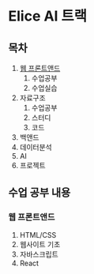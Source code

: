 # Elice AI 트랙

## 목차

1. [웹 프론트앤드](#웹-프론트앤드)
   1. 수업공부
   2. 수업실습
2. 자료구조
   1. 수업공부
   2. 스터디
   3. 코드
3. 백앤드
4. 데이터분석
5. AI
6. 프로젝트

## 수업 공부 내용

### 웹 프론트앤드

1. HTML/CSS
2. 웹사이트 기초
3. 자바스크립트
4. React
